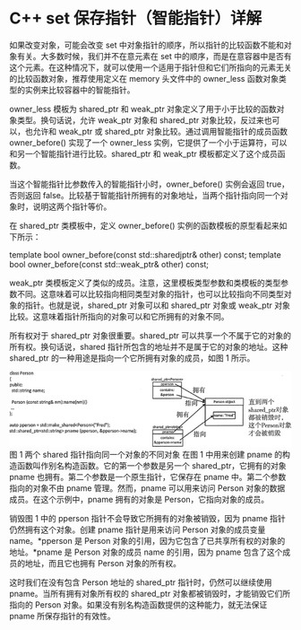 # C++ set 保存指针（智能指针）详解

如果改变对象，可能会改变 set 中对象指针的顺序，所以指针的比较函数不能和对象有关。大多数时候，我们并不在意元素在 set 中的顺序，而是在意容器中是否有这个元素。在这种情况下，就可以使用一个适用于指针但和它们所指向的元素无关的比较函数对象，推荐使用定义在 memory 头文件中的 owner_less<T> 函数对象类型的实例来比较容器中的智能指针。

owner_less<T> 模板为 shared_ptr 和 weak_ptr 对象定义了用于小于比较的函数对象类型。换句话说，允许 weak_ptr 对象和 shared_ptr 对象比较，反过来也可以，也允许和 weak_ptr 或 shared_ptr 对象比较。通过调用智能指针的成员函数 owner_before() 实现了一个 owner_less<T> 实例，它提供了一个小于运算符，可以和另一个智能指针进行比较。shared_ptr<T> 和 weak_ptr<T> 模板都定义了这个成员函数。

当这个智能指针比参数传入的智能指针小时，owner_before<T>() 实例会返回 true，否则返回 false。比较基于智能指针所拥有的对象地址，当两个指针指向同一个对象时，说明这两个指针等价。

在 shared_ptr<T> 类模板中，定义 owner_before() 实例的函数模板的原型看起来如下所示：

template<typename X> bool owner_before(const std::sharedjptr<X>& other) const;
template<typename X> bool owner_before(const std::weak_ptr<X>& other) const;

weak_ptr<T> 类模板定义了类似的成员。注意，这里模板类型参数和类模板的类型参数不同。这意味着可以比较指向相同类型对象的指针，也可以比较指向不同类型对象的指针。也就是说，shared_ptr<T1> 对象可以和 shared_ptr<T2> 对象或 weak_ptr<T2> 对象比较。这意味着指针所指向的对象可以和它所拥有的对象不同。

所有权对于 shared_ptr<T> 对象很重要。shared_ptr<T> 可以共享一个不属于它的对象的所有权。换句话说，shared 指针所包含的地址并不是属于它的对象的地址。这种 shared_ptr 的一种用途是指向一个它所拥有对象的成员，如图 1 所示。

![](img/b04fbd774e33d43c3d6340d75c5ce752.jpg)
图 1 两个 shared 指针指向同一个对象的不同对象
在图 1 中用来创建 pname 的构造函数叫作别名构造函数。它的第一个参数是另一个 shared_ptr，它拥有的对象 pname 也拥有。第二个参数是一个原生指针，它保存在 pname 中。第二个参数指向的对象不由 pname 管理。然而，pname 可以用来访问 Person 对象的数据成员。在这个示例中，pname 拥有的对象是 Person，它指向对象的成员。

销毁图 1 中的 pperson 指针不会导致它所拥有的对象被销毁，因为 pname 指针仍然拥有这个对象。创建 pname 指针是用来访问 Person 对象的成员变量 name。*pperson 是 Person 对象的引用，因为它包含了已共享所有权的对象的地址。*pname 是 Person 对象的成员 name 的引用，因为 pname 包含了这个成员的地址，而且它也拥有 Person 对象的所有权。

这时我们在没有包含 Person 地址的 shared_ptr<Person> 指针时，仍然可以继续使用 pname。当所有拥有对象所有权的 shared_ptr 对象都被销毁时，才能销毁它们所指向的 Person 对象。如果没有别名构造函数提供的这种能力，就无法保证 pname 所保存指针的有效性。